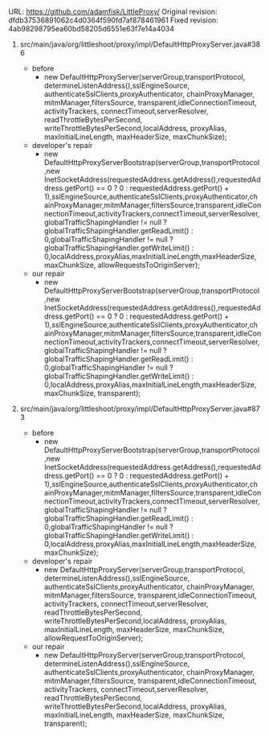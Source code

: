 URL: https://github.com/adamfisk/LittleProxy/
Original revision: dfdb37536891062c4d0364f590fd7af878461961
Fixed revision: 4ab98298795ea60bd58205d6551e63f7e14a4034

1. src/main/java/org/littleshoot/proxy/impl/DefaultHttpProxyServer.java#386
    - before
       - new DefaultHttpProxyServer(serverGroup,transportProtocol, determineListenAddress(),sslEngineSource, authenticateSslClients,proxyAuthenticator, chainProxyManager, mitmManager,filtersSource, transparent,idleConnectionTimeout, activityTrackers, connectTimeout,serverResolver, readThrottleBytesPerSecond, writeThrottleBytesPerSecond,localAddress, proxyAlias, maxInitialLineLength, maxHeaderSize, maxChunkSize);
    - developer's repair
       - new DefaultHttpProxyServerBootstrap(serverGroup,transportProtocol,new InetSocketAddress(requestedAddress.getAddress(),requestedAddress.getPort() == 0 ? 0 : requestedAddress.getPort() + 1),sslEngineSource,authenticateSslClients,proxyAuthenticator,chainProxyManager,mitmManager,filtersSource,transparent,idleConnectionTimeout,activityTrackers,connectTimeout,serverResolver,globalTrafficShapingHandler != null ? globalTrafficShapingHandler.getReadLimit() : 0,globalTrafficShapingHandler != null ? globalTrafficShapingHandler.getWriteLimit() : 0,localAddress,proxyAlias,maxInitialLineLength,maxHeaderSize,maxChunkSize, allowRequestsToOriginServer);
    - our repair 
       - new DefaultHttpProxyServerBootstrap(serverGroup,transportProtocol,new InetSocketAddress(requestedAddress.getAddress(),requestedAddress.getPort() == 0 ? 0 : requestedAddress.getPort() + 1),sslEngineSource,authenticateSslClients,proxyAuthenticator,chainProxyManager,mitmManager,filtersSource,transparent,idleConnectionTimeout,activityTrackers,connectTimeout,serverResolver,globalTrafficShapingHandler != null ? globalTrafficShapingHandler.getReadLimit() : 0,globalTrafficShapingHandler != null ? globalTrafficShapingHandler.getWriteLimit() : 0,localAddress,proxyAlias,maxInitialLineLength,maxHeaderSize,maxChunkSize, transparent);

2. src/main/java/org/littleshoot/proxy/impl/DefaultHttpProxyServer.java#873
    - before
       - new DefaultHttpProxyServerBootstrap(serverGroup,transportProtocol,new InetSocketAddress(requestedAddress.getAddress(),requestedAddress.getPort() == 0 ? 0 : requestedAddress.getPort() + 1),sslEngineSource,authenticateSslClients,proxyAuthenticator,chainProxyManager,mitmManager,filtersSource,transparent,idleConnectionTimeout,activityTrackers,connectTimeout,serverResolver,globalTrafficShapingHandler != null ? globalTrafficShapingHandler.getReadLimit() : 0,globalTrafficShapingHandler != null ? globalTrafficShapingHandler.getWriteLimit() : 0,localAddress,proxyAlias,maxInitialLineLength,maxHeaderSize,maxChunkSize);
    - developer's repair
       - new DefaultHttpProxyServer(serverGroup,transportProtocol, determineListenAddress(),sslEngineSource, authenticateSslClients,proxyAuthenticator, chainProxyManager, mitmManager,filtersSource, transparent,idleConnectionTimeout, activityTrackers, connectTimeout,serverResolver, readThrottleBytesPerSecond, writeThrottleBytesPerSecond,localAddress, proxyAlias, maxInitialLineLength, maxHeaderSize, maxChunkSize, allowRequestToOriginServer);
    - our repair 
       - new DefaultHttpProxyServer(serverGroup,transportProtocol, determineListenAddress(),sslEngineSource, authenticateSslClients,proxyAuthenticator, chainProxyManager, mitmManager,filtersSource, transparent,idleConnectionTimeout, activityTrackers, connectTimeout,serverResolver, readThrottleBytesPerSecond, writeThrottleBytesPerSecond,localAddress, proxyAlias, maxInitialLineLength, maxHeaderSize, maxChunkSize, transparent);

